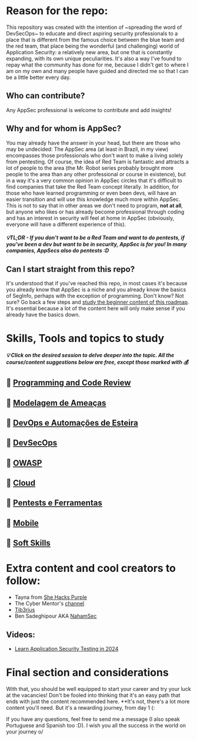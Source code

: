 # Reason for the repo:
This repository was created with the intention of ~spreading the word of DevSecOps~ to educate and direct aspiring security professionals to a place that is different from the famous choice between the blue team and the red team, that place being the wonderful (and challenging) world of Application Security: a relatively new area, but one that is constantly expanding, with its own unique peculiarities. It's also a way I've found to repay what the community has done for me, because I didn't get to where I am on my own and many people have guided and directed me so that I can be a little better every day.

## Who can contribute?
Any AppSec professional is welcome to contribute and add insights!

## Why and for whom is AppSec?
You may already have the answer in your head, but there are those who may be undecided: The AppSec area (at least in Brazil, in my view) encompasses those professionals who don't want to make a living solely from pentesting. Of course, the idea of Red Team is fantastic and attracts a lot of people to the area (the Mr. Robot series probably brought more people to the area than any other professional or course in existence), but in a way it's a very common opinion in AppSec circles that it's difficult to find companies that take the Red Team concept literally. In addition, for those who have learned programming or even been devs, will have an easier transition and will use this knowledge much more within AppSec. This is not to say that in other areas we don't need to program, **not at all**, but anyone who likes or has already become professional through coding and has an interest in security will feel at home in AppSec (obviously, everyone will have a different experience of this).

##### 💡TL;DR - If you don't want to be a Red Team and want to do pentests, if you've been a dev but want to be in security, AppSec is for you! In many companies, AppSecs also do pentests :D

## Can I start straight from this repo?
It's understood that if you've reached this repo, in most cases it's because you already know that AppSec is a niche and you already know the basics of SegInfo, perhaps with the exception of programming. Don't know? Not sure? Go back a few steps and [study the beginner content of this roadmap](https://roadmap.sh/cyber-security). It's essential because a lot of the content here will only make sense if you already have the basics down.

# Skills, Tools and topics to study

##### 💡 Click on the desired session to delve deeper into the topic. All the course/content suggestions below are free, except those marked with 💰

## 🔗 [Programming and Code Review](https://github.com/PedroKetzer/roadmap-appsec/blob/main/Programming%20and%20Code%20Review/Programming.md)

## 🔗 [Modelagem de Ameaças](https://github.com/PedroKetzer/roadmap-appsec/blob/main/Threat%20Modelling/ThreatModelling.md)

## 🔗 [DevOps e Automações de Esteira](https://github.com/PedroKetzer/roadmap-appsecbr/blob/main/DevOps%20and%20Automations/DevOps.md)

## 🔗 [DevSecOps](https://github.com/PedroKetzer/roadmap-appsec/blob/main/DevSecOps/DevSecOps.md)

## 🔗 [OWASP](https://github.com/PedroKetzer/roadmap-appsec/blob/main/OWASP/OWASP.md)

## 🔗 [Cloud](https://github.com/PedroKetzer/roadmap-appsec/blob/main/Cloud/Cloud.md)
  
## 🔗 [Pentests e Ferramentas](https://github.com/PedroKetzer/roadmap-appsec/blob/main/Pentests%20and%20Tools/Pentests.md)

## 🔗 [Mobile](https://github.com/PedroKetzer/roadmap-appsec/blob/main/Mobile/Mobile.md)

## 🔗 [Soft Skills](https://github.com/PedroKetzer/roadmap-appsec/blob/main/Soft%20Skills/SoftSkills.md)


# Extra content and cool creators to follow:
- Tayna from [She Hacks Purple](https://www.youtube.com/@SheHacksPurple)
- The Cyber Mentor's [channel](https://www.youtube.com/@TCMSecurityAcademy)
- [Tib3rius](https://www.youtube.com/Tib3rius)
- Ben Sadeghipour AKA [NahamSec](https://www.youtube.com/@NahamSec)

## Videos:
- [Learn Application Security Testing in 2024](https://www.youtube.com/watch?v=4-E5qcHvpEk)

# Final section and considerations
With that, you should be well equipped to start your career and try your luck at the vacancies! Don't be fooled into thinking that it's an easy path that ends with just the content recommended here. **It's not, there's a lot more content you'll need. But it's a rewarding journey, from day 1 (:

If you have any questions, feel free to send me a message (I also speak Portuguese and Spanish too :D). I wish you all the success in the world on your journey o/
